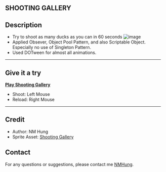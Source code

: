 
## SHOOTING GALLERY


## Description
- Try to shoot as many ducks as you can in 60 seconds
![image](https://github.com/user-attachments/assets/a6607ef7-c21b-427a-9ff2-a004b3910cae)
- Applied Obsever, Object Pool Pattern, and also Scriptable Object. Especially no use of Singleton Pattern.
- Used DOTween for almost all animations.

---
## Give it a try
**[Play Shooting Gallery](https://gloxiniaaa.github.io/UnityWebGL_Shooting-Gallery/)**

- Shoot: Left Mouse
- Reload: Right Mouse
---

## Credit
- Author: NM Hung
- Sprite Asset: [Shooting Gallery](https://www.kenney.nl/assets/shooting-gallery)

## Contact
For any questions or suggestions, please contact me [NMHung](https://www.facebook.com/nm.hung.58/).

